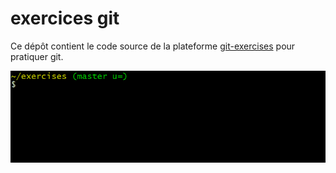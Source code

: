 # exercices git





Ce dépôt contient le code source de la plateforme [git-exercises](https://gitexercises.fracz.com/) pour pratiquer git.





![git-exercises](frontend/public/images/intro.gif)
